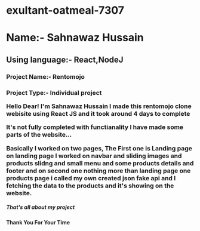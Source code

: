 # exultant-oatmeal-7307
<h1>Name:- Sahnawaz Hussain</h1>
<h2>Using language:- React,NodeJ</h2>
<h3>Project Name:- Rentomojo</h3>
<h3>Project Type:- Individual project</3>

<p>Hello Dear! I'm Sahnawaz Hussain I made this rentomojo clone webisite using React JS and it took around 4 days to complete </p>
<p> It's not fully completed with functianality I have made some parts of the website... </p>
<p>Basically I worked on two pages, The First one is Landing page on landing page I worked on navbar and sliding images and products slidng and small menu and some products details and footer and on second one nothing more than landing page one products page i called my own created json fake api and I fetching the data to the products and it's showing on the website. </p>

<h5>That's all about my project </h5>
<h4>Thank You For Your Time</h4>


